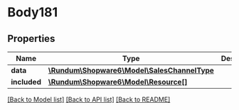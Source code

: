 # Body181

## Properties
Name | Type | Description | Notes
------------ | ------------- | ------------- | -------------
**data** | [**\Rundum\Shopware6\Model\SalesChannelType**](SalesChannelType.md) |  | [optional] 
**included** | [**\Rundum\Shopware6\Model\Resource[]**](Resource.md) |  | [optional] 

[[Back to Model list]](../../README.md#documentation-for-models) [[Back to API list]](../../README.md#documentation-for-api-endpoints) [[Back to README]](../../README.md)

